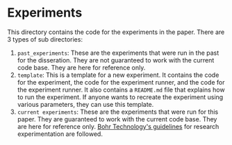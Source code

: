 # Experiments

This directory contains the code for the experiments in the paper. There are 3 types of sub directories:

1. `past_experiments`: These are the experiments that were run in the past for the disseration. They are not guaranteed to work with the current code base. They are here for reference only.
2. `template`: This is a template for a new experiment. It contains the code for the experiment, the code for the experiment runner, and the code for the experiment runner. It also contains a `README.md` file that explains how to run the experiment. If anyone wants to recreate the experiment using various parameters, they can use this template.
3. `current experiments`: These are the experiments that were run for this paper. They are guaranteed to work with the current code base. They are here for reference only. [Bohr Technology's guidelines](https://github.com/BOHRTECHNOLOGY/public_research/blob/master/Guidelines/research_guidelines.md) for research experimentation are followed.

